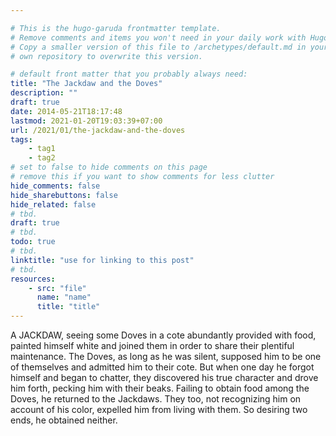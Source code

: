 ```yaml
---

# This is the hugo-garuda frontmatter template.
# Remove comments and items you won't need in your daily work with Hugo.
# Copy a smaller version of this file to /archetypes/default.md in your
# own repository to overwrite this version.

# default front matter that you probably always need:
title: "The Jackdaw and the Doves"
description: ""
draft: true
date: 2014-05-21T18:17:48
lastmod: 2021-01-20T19:03:39+07:00
url: /2021/01/the-jackdaw-and-the-doves
tags:
    - tag1
    - tag2
# set to false to hide comments on this page
# remove this if you want to show comments for less clutter
hide_comments: false
hide_sharebuttons: false
hide_related: false
# tbd.
draft: true
# tbd.
todo: true
# tbd.
linktitle: "use for linking to this post"
# tbd.
resources:
    - src: "file"
      name: "name"
      title: "title"
---
```

A JACKDAW, seeing some Doves in a cote abundantly provided with food, painted himself white and joined them in order to share their plentiful maintenance. The Doves, as long as he was silent, supposed him to be one of themselves and admitted him to their cote. But when one day he forgot himself and began to chatter, they discovered his true character and drove him forth, pecking him with their beaks. Failing to obtain food among the Doves, he returned to the Jackdaws. They too, not recognizing him on account of his color, expelled him from living with them. So desiring two ends, he obtained neither.
